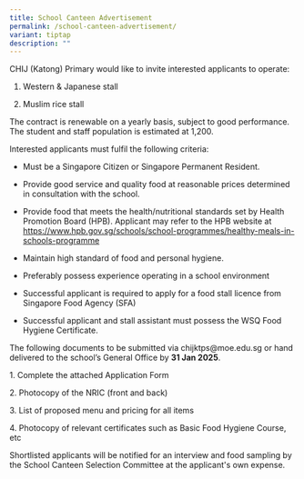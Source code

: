 ```yaml
---
title: School Canteen Advertisement
permalink: /school-canteen-advertisement/
variant: tiptap
description: ""
---
```

<p>CHIJ (Katong) Primary would like to invite interested applicants to operate:</p>
<ol data-tight="true" class="tight">
<li>
<p>Western &amp; Japanese stall</p>
</li>
<li>
<p>Muslim rice stall</p>
</li>
</ol>
<p>The contract is renewable on a yearly basis, subject to good performance.
The student and staff population is estimated at 1,200.</p>
<p>Interested applicants must fulfil the following criteria:</p>
<ul data-tight="true" class="tight">
<li>
<p>Must be a Singapore Citizen or Singapore Permanent Resident.</p>
</li>
<li>
<p>Provide good service and quality food at reasonable prices determined
in consultation with the school.</p>
</li>
<li>
<p>Provide food that meets the health/nutritional standards set by Health
Promotion Board (HPB). Applicant may refer to the HPB website at <a href="https://www.hpb.gov.sg/schools/school-programmes/healthy-meals-in-schools-programme" rel="noopener nofollow" target="_blank">https://www.hpb.gov.sg/schools/school-programmes/healthy-meals-in-schools-programme</a>
</p>
</li>
<li>
<p>Maintain high standard of food and personal hygiene.</p>
</li>
<li>
<p>Preferably possess experience operating in a school environment</p>
</li>
<li>
<p>Successful applicant is required to apply for a food stall licence from
Singapore Food Agency (SFA)</p>
</li>
<li>
<p>Successful applicant and stall assistant must possess the WSQ Food Hygiene
Certificate.</p>
</li>
</ul>
<p>The following documents to be submitted via <a rel="noopener noreferrer nofollow" target="_blank">chijktps@moe.edu.sg</a> or
hand delivered to the school’s General Office by <strong>31 Jan 2025</strong>.</p>
<p></p>
<p>1. Complete the attached Application Form</p>
<p>2. Photocopy of the NRIC (front and back)</p>
<p>3. List of proposed menu and pricing for all items</p>
<p>4. Photocopy of relevant certificates such as Basic Food Hygiene Course,
etc</p>
<p>Shortlisted applicants will be notified for an interview and food sampling
by the School Canteen Selection Committee at the applicant's own expense.</p>
<p></p>
<p></p>
<p></p>
<p></p>
<p>
<br>
<br>
</p>
<p></p>
